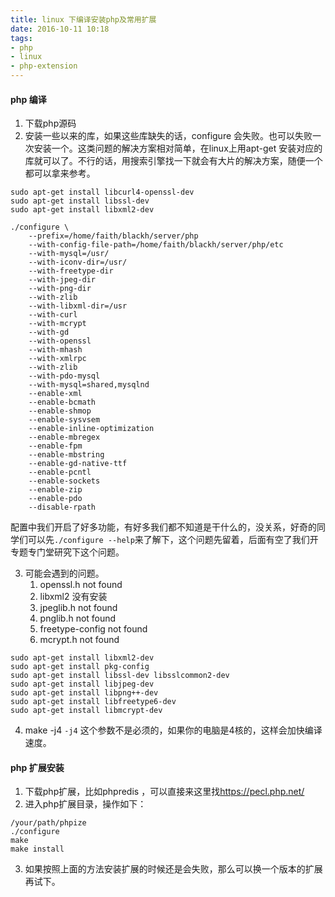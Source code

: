 ```yaml
---
title: linux 下编译安装php及常用扩展
date: 2016-10-11 10:18
tags: 
- php
- linux
- php-extension
---
```


#### php 编译

1. 下载php源码
2. 安装一些以来的库，如果这些库缺失的话，configure 会失败。也可以失败一次安装一个。这类问题的解决方案相对简单，在linux上用apt-get 安装对应的库就可以了。不行的话，用搜索引擎找一下就会有大片的解决方案，随便一个都可以拿来参考。
```shell
sudo apt-get install libcurl4-openssl-dev
sudo apt-get install libssl-dev
sudo apt-get install libxml2-dev

./configure \
    --prefix=/home/faith/blackh/server/php
    --with-config-file-path=/home/faith/blackh/server/php/etc
    --with-mysql=/usr/ 
    --with-iconv-dir=/usr/ 
    --with-freetype-dir 
    --with-jpeg-dir 
    --with-png-dir 
    --with-zlib 
    --with-libxml-dir=/usr
    --with-curl
    --with-mcrypt
    --with-gd 
    --with-openssl
    --with-mhash
    --with-xmlrpc
    --with-zlib
    --with-pdo-mysql
    --with-mysql=shared,mysqlnd 
    --enable-xml 
    --enable-bcmath
    --enable-shmop 
    --enable-sysvsem
    --enable-inline-optimization
    --enable-mbregex
    --enable-fpm
    --enable-mbstring
    --enable-gd-native-ttf
    --enable-pcntl 
    --enable-sockets
    --enable-zip
    --enable-pdo
    --disable-rpath
```
配置中我们开启了好多功能，有好多我们都不知道是干什么的，没关系，好奇的同学们可以先`./configure --help`来了解下，这个问题先留着，后面有空了我们开专题专门堂研究下这个问题。

3. 可能会遇到的问题。
    1. openssl.h not found
    2. libxml2 没有安装
    3. jpeglib.h not found
    4. pnglib.h not found
    5. freetype-config not found
    6. mcrypt.h not found

```shell
sudo apt-get install libxml2-dev
sudo apt-get install pkg-config
sudo apt-get install libssl-dev libsslcommon2-dev
sudo apt-get install libjpeg-dev
sudo apt-get install libpng++-dev
sudo apt-get install libfreetype6-dev
sudo apt-get install libmcrypt-dev 
```

4. make -j4  `-j4` 这个参数不是必须的，如果你的电脑是4核的，这样会加快编译速度。

#### php 扩展安装

1. 下载php扩展，比如phpredis ，可以直接来这里找<https://pecl.php.net/>
2. 进入php扩展目录，操作如下：
```shell
/your/path/phpize 
./configure 
make
make install
```
3. 如果按照上面的方法安装扩展的时候还是会失败，那么可以换一个版本的扩展再试下。
